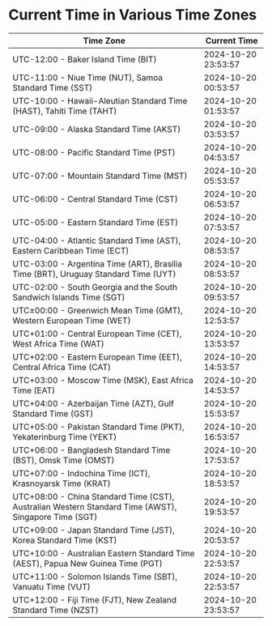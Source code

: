 # Current Time in Various Time Zones

| Time Zone | Current Time |
|-----------|--------------|
| UTC-12:00 - Baker Island Time (BIT) | 2024-10-20 23:53:57 |
| UTC-11:00 - Niue Time (NUT), Samoa Standard Time (SST) | 2024-10-20 00:53:57 |
| UTC-10:00 - Hawaii-Aleutian Standard Time (HAST), Tahiti Time (TAHT) | 2024-10-20 01:53:57 |
| UTC-09:00 - Alaska Standard Time (AKST) | 2024-10-20 03:53:57 |
| UTC-08:00 - Pacific Standard Time (PST) | 2024-10-20 04:53:57 |
| UTC-07:00 - Mountain Standard Time (MST) | 2024-10-20 05:53:57 |
| UTC-06:00 - Central Standard Time (CST) | 2024-10-20 06:53:57 |
| UTC-05:00 - Eastern Standard Time (EST) | 2024-10-20 07:53:57 |
| UTC-04:00 - Atlantic Standard Time (AST), Eastern Caribbean Time (ECT) | 2024-10-20 08:53:57 |
| UTC-03:00 - Argentina Time (ART), Brasília Time (BRT), Uruguay Standard Time (UYT) | 2024-10-20 08:53:57 |
| UTC-02:00 - South Georgia and the South Sandwich Islands Time (SGT) | 2024-10-20 09:53:57 |
| UTC±00:00 - Greenwich Mean Time (GMT), Western European Time (WET) | 2024-10-20 12:53:57 |
| UTC+01:00 - Central European Time (CET), West Africa Time (WAT) | 2024-10-20 13:53:57 |
| UTC+02:00 - Eastern European Time (EET), Central Africa Time (CAT) | 2024-10-20 14:53:57 |
| UTC+03:00 - Moscow Time (MSK), East Africa Time (EAT) | 2024-10-20 14:53:57 |
| UTC+04:00 - Azerbaijan Time (AZT), Gulf Standard Time (GST) | 2024-10-20 15:53:57 |
| UTC+05:00 - Pakistan Standard Time (PKT), Yekaterinburg Time (YEKT) | 2024-10-20 16:53:57 |
| UTC+06:00 - Bangladesh Standard Time (BST), Omsk Time (OMST) | 2024-10-20 17:53:57 |
| UTC+07:00 - Indochina Time (ICT), Krasnoyarsk Time (KRAT) | 2024-10-20 18:53:57 |
| UTC+08:00 - China Standard Time (CST), Australian Western Standard Time (AWST), Singapore Time (SGT) | 2024-10-20 19:53:57 |
| UTC+09:00 - Japan Standard Time (JST), Korea Standard Time (KST) | 2024-10-20 20:53:57 |
| UTC+10:00 - Australian Eastern Standard Time (AEST), Papua New Guinea Time (PGT) | 2024-10-20 22:53:57 |
| UTC+11:00 - Solomon Islands Time (SBT), Vanuatu Time (VUT) | 2024-10-20 22:53:57 |
| UTC+12:00 - Fiji Time (FJT), New Zealand Standard Time (NZST) | 2024-10-20 23:53:57 |
